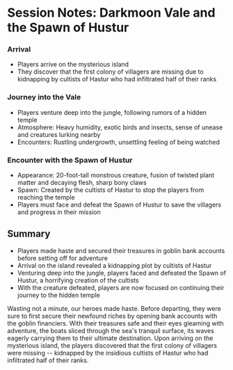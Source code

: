 # Session Notes: Darkmoon Vale and the Spawn of Hustur

### Arrival

* Players arrive on the mysterious island
* They discover that the first colony of villagers are missing due to kidnapping by cultists of Hastur who had infiltrated half of their ranks

### Journey into the Vale

* Players venture deep into the jungle, following rumors of a hidden temple
* Atmosphere: Heavy humidity, exotic birds and insects, sense of unease and creatures lurking nearby
* Encounters: Rustling undergrowth, unsettling feeling of being watched

### Encounter with the Spawn of Hustur

* Appearance: 20-foot-tall monstrous creature, fusion of twisted plant matter and decaying flesh, sharp bony claws
* Spawn: Created by the cultists of Hastur to stop the players from reaching the temple
* Players must face and defeat the Spawn of Hustur to save the villagers and progress in their mission

## Summary

* Players made haste and secured their treasures in goblin bank accounts before setting off for adventure
* Arrival on the island revealed a kidnapping plot by cultists of Hastur
* Venturing deep into the jungle, players faced and defeated the Spawn of Hustur, a horrifying creation of the cultists
* With the creature defeated, players are now focused on continuing their journey to the hidden temple



Wasting not a minute, our heroes made haste. Before departing, they were sure to first secure their newfound riches by opening bank accounts with the goblin financiers. With their treasures safe and their eyes gleaming with adventure, the boats sliced through the sea's tranquil surface, its waves eagerly carrying them to their ultimate destination.
Upon arriving on the mysterious island, the players discovered that the first colony of villagers were missing -- kidnapped by the insidious cultists of Hastur who had infiltrated half of their ranks.
